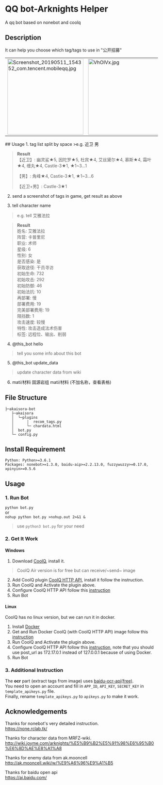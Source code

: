 # QQ bot-Arknights Helper
A qq bot based on nonebot and coolq

## Description
It can help you choose which tag/tags to use in "公开招募"
<table><tr>
<td><img src="https://i.loli.net/2019/05/11/5cd67db6f1250.jpg" alt="Screenshot_20190511_154352_com.tencent.mobileqq.jpg" title="Screenshot_20190511_154352_com.tencent.mobileqq.jpg" width = "250"/></td>
<td><img src="https://s2.ax1x.com/2019/06/14/VhOIVx.jpg" alt="VhOIVx.jpg" border="0" width = "250"/></td>
<td><img src="https://s2.ax1x.com/2019/06/14/VhXlz4.jpg" alt="VhXlz4.jpg" border="0" width = "250"/></td>
</tr></table>
## Usage
1. tag list split by space
>e.g. 近卫 男

>**Result**\
>【近卫】:
>幽灵鲨★5, 因陀罗★5, 杜宾★4, 艾丝黛尔★4, 慕斯★4, 霜叶★4, 缠丸★4, Castle-3★1, ★1~3...1
>
>【男】:
>角峰★4, Castle-3★1, ★1~3...6
>
>【近卫+男】:
>Castle-3★1

2. send a screenshot of tags in game, get result as above

3. tell character name
>e.g. tell 艾雅法拉

>**Result**\
>姓名: 艾雅法拉\
>阵营: 卡普里尼\
>职业: 术师\
>星级: 6\
>性别: 女\
>是否感染: 是\
>获取途径: 干员寻访\
>初始生命: 732\
>初始攻击: 292\
>初始防御: 46\
>初始法抗: 10\
>再部署: 慢\
>部署费用: 19\
>完美部署费用: 19\
>阻挡数: 1\
>攻击速度: 较慢\
>特性: 攻击造成法术伤害\
>标签: 远程位、输出、削弱

4. @this_bot hello

>tell you some info about this bot

5. @this_bot update_data

>update character data from wiki

6. mati/材料 固源岩组
   mati/材料
    (不加名称，查看表格)

## File Structure
```
├─akaisora-bot
   ├─akaisora
   │  └─plugins
   │      │  recom_tags.py
   │      └─ chardata.html
   │  bot.py
   └─ config.py
```

## Install Requirement
```
Python: Python>=3.6.1
Packages: nonebot>=1.3.0, baidu-aip>=2.2.13.0, fuzzywuzzy>=0.17.0, xpinyin>=0.5.6
```

## Usage
### 1. Run Bot
`python bot.py`\
or\
`nohup python bot.py >nohup.out 2>&1 &`
> use `python3 bot.py` for your need

### 2. Get It Work
#### Windows

1. Download [CoolQ](https://cqp.cc/b/news), install it.
> CoolQ Air version is for free but can receive/~send~ image
2. Add CoolQ plugin [CoolQ HTTP API](https://cqhttp.cc/docs/4.10/#/), install it follow the instruction.
3. Run CoolQ and Activate the plugin above.
4. Configure CoolQ HTTP API follow this [instruction](https://none.rclab.tk/guide/getting-started.html#%E9%85%8D%E7%BD%AE-coolq-http-api-%E6%8F%92%E4%BB%B6)
5. Run Bot

#### Linux
CoolQ has no linux version, but we can run it in docker.
1. Install [Docker](https://docs.docker.com/install/linux/docker-ce/ubuntu/)
2. Get and Run Docker CoolQ (with CoolQ HTTP API) image follow this [instruction](https://cqhttp.cc/docs/4.10/#/?id=%E4%BD%BF%E7%94%A8-docker)
3. Run CoolQ and Activate the plugin above.
4. Configure CoolQ HTTP API follow this [instruction](https://none.rclab.tk/guide/getting-started.html#%E9%85%8D%E7%BD%AE-coolq-http-api-%E6%8F%92%E4%BB%B6), note that you should use post_url as 172.17.0.1 instead of 127.0.0.1 because of using Docker.
5. Run Bot

### 3. Additional Instruction
The **ocr** part (extract tags from image) uses [baidu-ocr-api(free)](https://ai.baidu.com/docs#/OCR-API/e1bd77f3).\
You need to open an account and fill in `APP_ID`, `API_KEY`, `SECRET_KEY` in `template_apikeys.py` file.\
Finally, rename `template_apikeys.py` to `apikeys.py` to make it work.

## Acknowledgements
Thanks for nonebot's very detailed instruction.\
https://none.rclab.tk/

Thanks for character data from MRFZ-wiki.\
http://wiki.joyme.com/arknights/%E5%B9%B2%E5%91%98%E6%95%B0%E6%8D%AE%E8%A1%A8

Thanks for enemy data from ak.mooncell\
http://ak.mooncell.wiki/w/%E9%A6%96%E9%A1%B5

Thanks for baidu open api\
https://ai.baidu.com/
